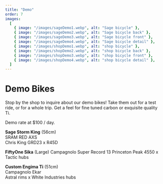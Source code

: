 ```yaml
---
title: "Demo"
order: 7
images:
  [
    { image: "/images/sageDemo1.webp", alt: "Sage bicycle" },
    { image: "/images/sageDemo2.webp", alt: "Sage bicycle back" },
    { image: "/images/sageDemo3.webp", alt: "Sage bicycle front" },
    { image: "/images/sageDemo4.webp", alt: "Sage bicycle detail" },
    { image: "/images/shopDemo1.webp", alt: "shop bicycle" },
    { image: "/images/shopDemo2.webp", alt: "shop bicycle back" },
    { image: "/images/shopDemo3.webp", alt: "shop bicycle front" },
    { image: "/images/shopDemo4.webp", alt: "shop bicycle detail" },
  ]
---
```


# Demo Bikes

Stop by the shop to inquire about our demo bikes! Take them out for a test ride, or for a whole trip. Get a feel for fine tuned carbon or exquisite quality Ti.

Demo rate at $100 / day.

**Sage Storm King** (56cm)  
SRAM RED AXS  
Chris King GRD23 x R45D

**FiftyOne Sika** (Large)
Campagnolo Super Record 13
Princeton Peak 4550 x Tactic hubs

**Custom Engima Ti** (51cm)  
Campagnolo Ekar  
Astral rims x White Industries hubs
